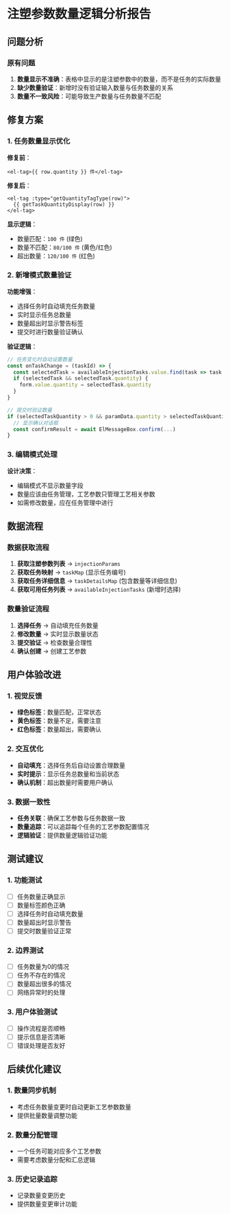 # 注塑参数数量逻辑分析报告

## 问题分析

### 原有问题
1. **数量显示不准确**：表格中显示的是注塑参数中的数量，而不是任务的实际数量
2. **缺少数量验证**：新增时没有验证输入数量与任务数量的关系
3. **数量不一致风险**：可能导致生产数量与任务数量不匹配

## 修复方案

### 1. 任务数量显示优化

**修复前**：
```vue
<el-tag>{{ row.quantity }} 件</el-tag>
```

**修复后**：
```vue
<el-tag :type="getQuantityTagType(row)">
  {{ getTaskQuantityDisplay(row) }}
</el-tag>
```

**显示逻辑**：
- 数量匹配：`100 件` (绿色)
- 数量不匹配：`80/100 件` (黄色/红色)
- 超出数量：`120/100 件` (红色)

### 2. 新增模式数量验证

**功能增强**：
- 选择任务时自动填充任务数量
- 实时显示任务总数量
- 数量超出时显示警告标签
- 提交时进行数量验证确认

**验证逻辑**：
```javascript
// 任务变化时自动设置数量
const onTaskChange = (taskId) => {
  const selectedTask = availableInjectionTasks.value.find(task => task.id === taskId)
  if (selectedTask && selectedTask.quantity) {
    form.value.quantity = selectedTask.quantity
  }
}

// 提交时验证数量
if (selectedTaskQuantity > 0 && paramData.quantity > selectedTaskQuantity) {
  // 显示确认对话框
  const confirmResult = await ElMessageBox.confirm(...)
}
```

### 3. 编辑模式处理

**设计决策**：
- 编辑模式不显示数量字段
- 数量应该由任务管理，工艺参数只管理工艺相关参数
- 如需修改数量，应在任务管理中进行

## 数据流程

### 数据获取流程
1. **获取注塑参数列表** → `injectionParams`
2. **获取任务映射** → `taskMap` (显示任务编号)
3. **获取任务详细信息** → `taskDetailsMap` (包含数量等详细信息)
4. **获取可用任务列表** → `availableInjectionTasks` (新增时选择)

### 数量验证流程
1. **选择任务** → 自动填充任务数量
2. **修改数量** → 实时显示数量状态
3. **提交验证** → 检查数量合理性
4. **确认创建** → 创建工艺参数

## 用户体验改进

### 1. 视觉反馈
- **绿色标签**：数量匹配，正常状态
- **黄色标签**：数量不足，需要注意
- **红色标签**：数量超出，需要确认

### 2. 交互优化
- **自动填充**：选择任务后自动设置合理数量
- **实时提示**：显示任务总数量和当前状态
- **确认机制**：超出数量时需要用户确认

### 3. 数据一致性
- **任务关联**：确保工艺参数与任务数据一致
- **数量追踪**：可以追踪每个任务的工艺参数配置情况
- **逻辑验证**：提供数量逻辑验证功能

## 测试建议

### 1. 功能测试
- [ ] 任务数量正确显示
- [ ] 数量标签颜色正确
- [ ] 选择任务时自动填充数量
- [ ] 数量超出时显示警告
- [ ] 提交时数量验证正常

### 2. 边界测试
- [ ] 任务数量为0的情况
- [ ] 任务不存在的情况
- [ ] 数量超出很多的情况
- [ ] 网络异常时的处理

### 3. 用户体验测试
- [ ] 操作流程是否顺畅
- [ ] 提示信息是否清晰
- [ ] 错误处理是否友好

## 后续优化建议

### 1. 数量同步机制
- 考虑任务数量变更时自动更新工艺参数数量
- 提供批量数量调整功能

### 2. 数量分配管理
- 一个任务可能对应多个工艺参数
- 需要考虑数量分配和汇总逻辑

### 3. 历史记录追踪
- 记录数量变更历史
- 提供数量变更审计功能